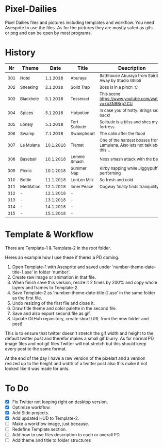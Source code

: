 # Pixel-Dailies
Pixel Dailies files and pictures including templates and workflow.
You need Asesprite to use the files. As for the pictures they are mostly safed as gifs or png and can be open by most programs.

# History
| Nr  | Theme | Date  | Title | Description | Time | URL |
| ------------- | ------------- | ------------- | ------------- | ------------- | ------------- | ------------- |
| <sub>001</sub> | <sub>Hotel</sub> | <sub>1.1.2018</sub> | <sub>Aburaya</sub> | <sub>Bathhouse Aburaya from Spirited Away by Studio Ghibli</sub> | <sub>+3h</sub> | <sub>https://twitter.com/ErisTubo/status/947912868627918849</sub>
| <sub>002</sub> | <sub>Sneaking</sub> | <sub>2.1.2018</sub> | <sub>Solid Trap</sub> | <sub>Boss is in a pinch :C</sub> | <sub>3h</sub> | <sub>https://twitter.com/ErisTubo/status/948332650326102017</sub>
| <sub>003</sub> | <sub>Blackhole</sub> | <sub>5.1.2018</sub> | <sub>Tesseract</sub> | <sub>This scene https://www.youtube.com/watch?v=xo3N9Brp2CU</sub> | <sub>-5h</sub> | <sub>https://twitter.com/ErisTubo/status/949072981581582337</sub>
| <sub>004</sub> | <sub>Spices</sub> | <sub>5.1.2018</sub> | <sub>Hotpotion</sub> | <sub>In case you of hotty. Brings sexy back!</sub> | <sub>-2h</sub> | <sub>https://twitter.com/ErisTubo/status/949119157303472128</sub>
| <sub>005</sub> | <sub>Lonely</sub> | <sub>5.1.2018</sub> | <sub>Fort Solitude</sub> | <sub>Solitude is a bliss and shes my fortress</sub> | <sub>-2h</sub> | <sub>https://twitter.com/ErisTubo/status/949395135200153601</sub>
| <sub>006</sub> | <sub>Swamp</sub> | <sub>7.1.2018</sub> | <sub>Swampheart</sub> | <sub>The calm after the flood</sub> | <sub>+3h</sub> | <sub>https://twitter.com/ErisTubo/status/949852694327496704</sub>
| <sub>007</sub> | <sub>La Mulana</sub> | <sub>10.1.2018</sub> | <sub>Tiamat</sub> | <sub>One of the hardest bosses from Lamulana. Also lets not talk about this...</sub> | <sub>3h</sub> | <sub>https://twitter.com/ErisTubo/status/950870299012157442</sub>
| <sub>008</sub> | <sub>Baseball</sub> | <sub>10.1.2018</sub> | <sub>Lemme Smash</sub> | <sub>Ness smash attack with the bat</sub> | <sub>-4h</sub> | <sub>https://twitter.com/ErisTubo/status/950952336284946432</sub>
| <sub>009</sub> | <sub>Picnic</sub> | <sub>10.1.2018</sub> | <sub>Summer Nap</sub> | <sub>Kirby napping while Jigglypuff is performing</sub> | <sub>1h</sub> | <sub>https://twitter.com/ErisTubo/status/950993324877516800</sub>
| <sub>010</sub> | <sub>Bottle</sub> | <sub>11.1.2018</sub> | <sub>LonLon Milk</sub> | <sub>So fresh and cold</sub> | <sub>-4h</sub> | <sub>https://twitter.com/ErisTubo/status/951239664635138054</sub>
| <sub>011</sub> | <sub>Meditation</sub> | <sub>12.1.2018</sub> | <sub>Inner Peace</sub> | <sub>Oogway finally finds tranquility.</sub> | <sub>+5h</sub> | <sub>https://twitter.com/ErisTubo/status/951762608675348480</sub>
| <sub>012</sub> | <sub>-</sub> | <sub>12.1.2018</sub> | <sub>-</sub> | <sub></sub> | <sub>0h</sub> | <sub></sub>
| <sub>013</sub> | <sub>-</sub> | <sub>13.1.2018</sub> | <sub>-</sub> | <sub></sub> | <sub>0h</sub> | <sub></sub>
| <sub>014</sub> | <sub>-</sub> | <sub>14.1.2018</sub> | <sub>-</sub> | <sub></sub> | <sub>0h</sub> | <sub></sub>
| <sub>015</sub> | <sub>-</sub> | <sub>15.1.2018</sub> | <sub>-</sub> | <sub></sub> | <sub>0h</sub> | <sub></sub>

# Template & Workflow
There are Template-1 & Template-2 in the root folder.

Heres an example how I use these if theres a PD coming.
1. Open Template-1 with Asesprite and saved under 'number-theme-date-title-1.ase' in folder 'number'.
2. Create raw image or animation in that file.
3. When finish save this version, resize it 2 times by 200% and copy whole layers and frames to Template-2.
4. Save Template-2 as 'number-theme-date-title-2.ase' in the same folder as the first file.
5. Undo resizing of the first file and close it.
6. Draw title theme and color palette in the second file.
7. Save and also export second file as gif.
8. Update GitHub repository, create short URL from the new folder and post!

This is to ensure that twitter doesn't stretch the gif width and height to the default twitter post and therefor makes a small gif blurry.
As for normal PD image files and not gif files Twitter will not stretch but this should keep every post to the same format.

At the end of the day I have a raw version of the pixelart and a version resized up to the height and width of a twitter post also this make it not looked like it was made for ants.

# To Do
- [x] Fix Twitter not looping right on desktop version.
- [x] Optimize workflow.
- [x] Add Side projects.
- [x] Add updated HUD to Template-2.
- [ ] Make a workflow image, just because.
- [ ] Redefine Template section.
- [ ] Add how to use files description to each or overall PD
- [ ] Add theme and title to folder structures
